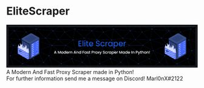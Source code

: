 # EliteScraper
<img src="images/banner.png" alt="image">
A Modern And Fast Proxy Scraper made in Python!
<br>
For further information send me a message on Discord! Marl0nX#2122
